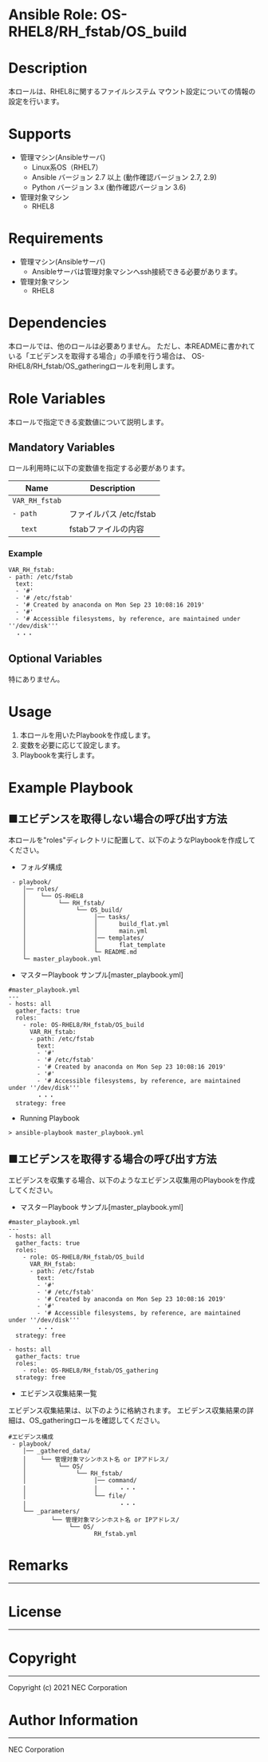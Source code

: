 Ansible Role: OS-RHEL8/RH_fstab/OS_build
=======================================================
# Description
本ロールは、RHEL8に関するファイルシステム マウント設定についての情報の設定を行います。

# Supports
- 管理マシン(Ansibleサーバ)
  * Linux系OS（RHEL7）
  * Ansible バージョン 2.7 以上 (動作確認バージョン 2.7, 2.9)
  * Python バージョン 3.x  (動作確認バージョン 3.6)
- 管理対象マシン
  * RHEL8

# Requirements
- 管理マシン(Ansibleサーバ)
  * Ansibleサーバは管理対象マシンへssh接続できる必要があります。
- 管理対象マシン
  * RHEL8

# Dependencies

本ロールでは、他のロールは必要ありません。
ただし、本READMEに書かれている「エビデンスを取得する場合」の手順を行う場合は、
OS-RHEL8/RH_fstab/OS_gatheringロールを利用します。

# Role Variables

本ロールで指定できる変数値について説明します。

## Mandatory Variables

ロール利用時に以下の変数値を指定する必要があります。

| Name | Description | 
| ---- | ----------- | 
| `VAR_RH_fstab` | | 
| `- path` | ファイルパス /etc/fstab | 
| &nbsp;&nbsp;&nbsp;&nbsp;`text` | fstabファイルの内容 | 

### Example
~~~
VAR_RH_fstab:
- path: /etc/fstab
  text:
  - '#'
  - '# /etc/fstab'
  - '# Created by anaconda on Mon Sep 23 10:08:16 2019'
  - '#'
  - '# Accessible filesystems, by reference, are maintained under ''/dev/disk'''
  ・・・
~~~


## Optional Variables

特にありません。

# Usage

1. 本ロールを用いたPlaybookを作成します。
2. 変数を必要に応じて設定します。
3. Playbookを実行します。

# Example Playbook

## ■エビデンスを取得しない場合の呼び出す方法

本ロールを"roles"ディレクトリに配置して、以下のようなPlaybookを作成してください。

- フォルダ構成

~~~
 - playbook/
    │── roles/
    │    └── OS-RHEL8
    │         └── RH_fstab/
    │              └── OS_build/
    │                   │── tasks/
    │                   │      build_flat.yml
    │                   │      main.yml
    │                   │── templates/
    │                   │      flat_template
    │                   └─ README.md
    └─ master_playbook.yml
~~~

- マスターPlaybook サンプル[master_playbook.yml]

~~~
#master_playbook.yml
---
- hosts: all
  gather_facts: true
  roles:
    - role: OS-RHEL8/RH_fstab/OS_build
      VAR_RH_fstab:
      - path: /etc/fstab
        text:
        - '#'
        - '# /etc/fstab'
        - '# Created by anaconda on Mon Sep 23 10:08:16 2019'
        - '#'
        - '# Accessible filesystems, by reference, are maintained under ''/dev/disk'''
        ・・・
  strategy: free
~~~

- Running Playbook

~~~
> ansible-playbook master_playbook.yml
~~~

## ■エビデンスを取得する場合の呼び出す方法

エビデンスを収集する場合、以下のようなエビデンス収集用のPlaybookを作成してください。  

- マスターPlaybook サンプル[master_playbook.yml]

~~~
#master_playbook.yml
---
- hosts: all
  gather_facts: true
  roles:
    - role: OS-RHEL8/RH_fstab/OS_build
      VAR_RH_fstab:
      - path: /etc/fstab
        text:
        - '#'
        - '# /etc/fstab'
        - '# Created by anaconda on Mon Sep 23 10:08:16 2019'
        - '#'
        - '# Accessible filesystems, by reference, are maintained under ''/dev/disk'''
        ・・・
  strategy: free

- hosts: all
  gather_facts: true
  roles:
    - role: OS-RHEL8/RH_fstab/OS_gathering
  strategy: free
~~~

- エビデンス収集結果一覧

エビデンス収集結果は、以下のように格納されます。
エビデンス収集結果の詳細は、OS_gatheringロールを確認してください。

~~~
#エビデンス構成
 - playbook/
    │── _gathered_data/
    │    └── 管理対象マシンホスト名 or IPアドレス/
    │         └── OS/
    │              └── RH_fstab/
    │                   │── command/
    │                   │      ・・・
    │                   └── file/
    │                          ・・・
    └── _parameters/
            └── 管理対象マシンホスト名 or IPアドレス/
                 └── OS/
                        RH_fstab.yml
~~~

# Remarks
-------

# License
-------

# Copyright
---------
Copyright (c) 2021 NEC Corporation

# Author Information
------------------
NEC Corporation
